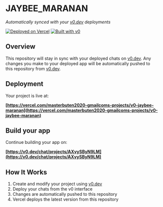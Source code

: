 # JAYBEE_MARANAN

*Automatically synced with your [v0.dev](https://v0.dev) deployments*

[![Deployed on Vercel](https://img.shields.io/badge/Deployed%20on-Vercel-black?style=for-the-badge&logo=vercel)](https://vercel.com/masterbuten2020-gmailcoms-projects/v0-jaybee-maranan)
[![Built with v0](https://img.shields.io/badge/Built%20with-v0.dev-black?style=for-the-badge)](https://v0.dev/chat/projects/AXvySByN9LM)

## Overview

This repository will stay in sync with your deployed chats on [v0.dev](https://v0.dev).
Any changes you make to your deployed app will be automatically pushed to this repository from [v0.dev](https://v0.dev).

## Deployment

Your project is live at:

**[https://vercel.com/masterbuten2020-gmailcoms-projects/v0-jaybee-maranan](https://vercel.com/masterbuten2020-gmailcoms-projects/v0-jaybee-maranan)**

## Build your app

Continue building your app on:

**[https://v0.dev/chat/projects/AXvySByN9LM](https://v0.dev/chat/projects/AXvySByN9LM)**

## How It Works

1. Create and modify your project using [v0.dev](https://v0.dev)
2. Deploy your chats from the v0 interface
3. Changes are automatically pushed to this repository
4. Vercel deploys the latest version from this repository